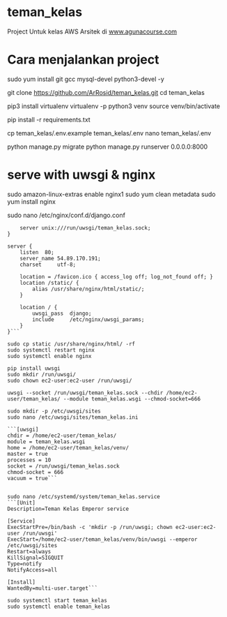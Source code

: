 # teman_kelas
Project Untuk kelas AWS Arsitek di www.agunacourse.com

# Cara menjalankan project
sudo yum install git gcc mysql-devel python3-devel -y

git clone https://github.com/ArRosid/teman_kelas.git
cd teman_kelas

pip3 install virtualenv
virtualenv -p python3 venv
source venv/bin/activate

pip install -r requirements.txt

cp teman_kelas/.env.example teman_kelas/.env
nano teman_kelas/.env

python manage.py migrate
python manage.py runserver 0.0.0.0:8000


# serve with uwsgi & nginx
sudo amazon-linux-extras enable nginx1
sudo yum clean metadata
sudo yum install nginx

sudo nano /etc/nginx/conf.d/django.conf
```upstream django {
    server unix:///run/uwsgi/teman_kelas.sock;
}

server {
    listen	80;
    server_name 54.89.170.191;
    charset     utf-8;

    location = /favicon.ico { access_log off; log_not_found off; }
    location /static/ {
        alias /usr/share/nginx/html/static/;
    }

    location / {
        uwsgi_pass  django;
        include     /etc/nginx/uwsgi_params;
    }
}```

sudo cp static /usr/share/nginx/html/ -rf
sudo systemctl restart nginx
sudo systemctl enable nginx

pip install uwsgi
sudo mkdir /run/uwsgi/
sudo chown ec2-user:ec2-user /run/uwsgi/

uwsgi --socket /run/uwsgi/teman_kelas.sock --chdir /home/ec2-user/teman_kelas/ --module teman_kelas.wsgi --chmod-socket=666

sudo mkdir -p /etc/uwsgi/sites
sudo nano /etc/uwsgi/sites/teman_kelas.ini

```[uwsgi]
chdir = /home/ec2-user/teman_kelas/
module = teman_kelas.wsgi
home = /home/ec2-user/teman_kelas/venv/
master = true
processes = 10
socket = /run/uwsgi/teman_kelas.sock
chmod-socket = 666
vacuum = true```


sudo nano /etc/systemd/system/teman_kelas.service
```[Unit]
Description=Teman Kelas Emperor service

[Service]
ExecStartPre=/bin/bash -c 'mkdir -p /run/uwsgi; chown ec2-user:ec2-user /run/uwsgi'
ExecStart=/home/ec2-user/teman_kelas/venv/bin/uwsgi --emperor /etc/uwsgi/sites
Restart=always
KillSignal=SIGQUIT
Type=notify
NotifyAccess=all

[Install]
WantedBy=multi-user.target```

sudo systemctl start teman_kelas
sudo systemctl enable teman_kelas
